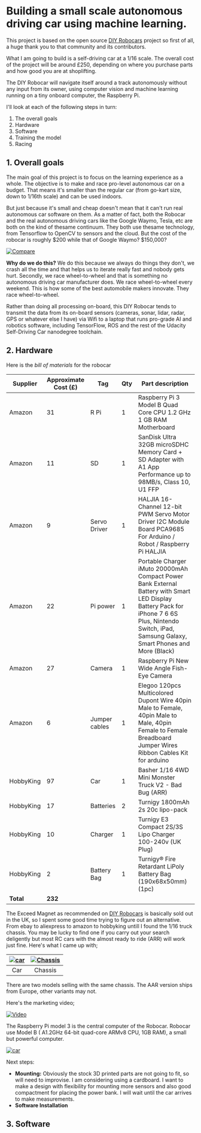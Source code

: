 
# Building a small scale autonomous driving car using machine learning. 

This project is based on the open source [DIY Robocars](https://diyrobocars.com/) project so first of all, a huge thank you to that community and its contributors.

What I am going to build is a self-driving car at a 1/16 scale. The overall cost of the project will be around £250, depending on where you purchase parts and how good you are at shoplifting.

The DIY Robocar will navigate itself around a track autonomously without any input from its owner, using computer vision and machine learning running on a tiny onboard computer, the Raspberry Pi.

I'll look at each of the following steps in turn:

1. The overall goals
2. Hardware
3. Software
4. Training the model
5. Racing

## 1. Overall goals

The main goal of this project is to focus on the learning experience as a whole. The objective is to make and race pro-level autonomous car on a budget. That means it's smaller than the regular car (from go-kart size, down to 1/16th scale) and can be used indoors.

But just because it's small and cheap doesn't mean that it can't run real autonomous car software on them. As a matter of fact, both the Robocar and the real autonomous driving cars like the Google Waymo, Tesla, etc  are both on the kind of thesame continuum. They both use thesame technology, from Tensorflow to OpenCV to sensors and the cloud. But the cost of the robocar is roughly $200 while that of Google Waymo? $150,000? 

[![Compare](https://github.com/udohsolomon/Robocars/blob/master/Images/Robocar_compare.PNG)]()

**Why do we do this?** We do this because we always do things they don't, we crash all the time and that helps us to iterate really fast and nobody gets hurt. Secondly, we race wheel-to-wheel and that is something no autonomous driving car manufacturer does. We race wheel-to-wheel every weekend. This is how some of the best automobile makers innovate. They race wheel-to-wheel. 

Rather than doing all processing on-board, this DIY Robocar tends to transmit the data from its on-board sensors (cameras, sonar, lidar, radar, GPS or whatever else I have) via Wifi to a laptop that runs pro-grade AI and robotics software, including TensorFlow, ROS and the rest of the Udacity Self-Driving Car nanodegree toolchain.


## 2. Hardware

Here is the *bill of materials* for the robocar


| Supplier     | Approximate Cost (£) | Tag  | Qty | Part description                                                                                                                                                       |
|--------------|-------------|----------------|-----|------------------------------------------------------------------------------------------------------------------------------------------------------------------------|
| Amazon     | 31          | R Pi           | 1   | Raspberry Pi 3 Model B Quad Core CPU 1.2 GHz 1 GB RAM Motherboard                                                                                 |
| Amazon     | 11          | SD             | 1   | SanDisk Ultra 32GB microSDHC Memory Card + SD Adapter with A1 App Performance up to 98MB/s, Class 10, U1 FFP                                                                         |
| Amazon     |  9          | Servo Driver   | 1   | HALJIA 16-Channel 12-bit PWM Servo Motor Driver I2C Module Board PCA9685 For Arduino / Robot / Raspberry Pi HALJIA                                            |
| Amazon     | 22          | Pi power       | 1   | Portable Charger iMuto 20000mAh Compact Power Bank External Battery with Smart LED Display Battery Pack for iPhone 7 6 6S Plus, Nintendo Switch, iPad, Samsung Galaxy, Smart Phones and More (Black) |
| Amazon     | 27          | Camera         | 1   | Raspberry Pi New Wide Angle Fish-Eye Camera   |
| Amazon     |  6	   | Jumper cables  | 1   | Elegoo 120pcs Multicolored Dupont Wire 40pin Male to Female, 40pin Male to Male, 40pin Female to Female Breadboard Jumper Wires Ribbon Cables Kit for arduino      						|
| HobbyKing    | 97          | Car            | 1   | Basher 1/16 4WD Mini Monster Truck V2 - Bad Bug (ARR)                                                                                                                  |
| HobbyKing    | 17          | Batteries      | 2   | Turnigy 1800mAh 2s 20c lipo-pack 
| HobbyKing    | 10          | Charger        | 1   | Turnigy E3 Compact 2S/3S Lipo Charger 100-240v (UK Plug)         |
| HobbyKing    |  2          | Battery Bag    | 1   | Turnigy® Fire Retardant LiPoly Battery Bag (190x68x50mm) (1pc)  |
| **Total**   | **232**     |                |     |

The Exceed Magnet as recommended on [DIY Robocars](https://diyrobocars.com/) is basically sold out in the UK, so I spent some good time trying to figure out an alternative. From ebay to aliexpress to amazon to hobbyking untill I found the 1/16 truck chassis. You may be lucky to find one if you carry out your search deligently but most RC cars with the almost ready to ride (ARR) will work just fine.
Here's what I came up with;

|  [![car](https://github.com/udohsolomon/Robocars/blob/master/Images/Car1.jpg)]() |  [![Chassis](https://github.com/udohsolomon/Robocars/blob/master/Images/Chassis.jpg)]() | 
|:---:|:---:|
| Car | Chassis |

There are two models selling with the same chassis. The AAR version ships from Europe, other variants may not. 

Here's the marketing video;

[![Video](https://img.youtube.com/vi/GdtnAzs16lQ/0.jpg)](https://www.youtube.com/watch?v=GdtnAzs16lQ)

The Raspberry Pi model 3 is the central computer of the Robocar. Robocar use Model B ( A1.2GHz 64-bit quad-core ARMv8 CPU, 1GB RAM), a small but powerful computer.

[![car](https://github.com/udohsolomon/Robocars/blob/master/Images/raspberry.jpg)]()

Next steps: 
- **Mounting:** Obviously the stock 3D printed parts are not going to fit, so will need to improvise. I am considering using a cardboard. I want to make a design with flexibility for mounting more sensors and also good compactment for placing the power bank. I will wait until the car arrives to make measurements. 
- **Software Installation**

## 3. Software









